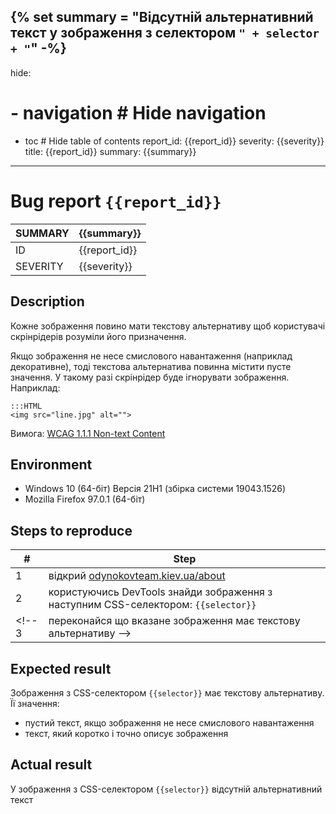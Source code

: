 {% set summary = "Відсутній альтернативний текст у зображення з селектором `" + selector + "`" -%}
---
hide:
#  - navigation # Hide navigation
  - toc        # Hide table of contents
report_id: {{report_id}}
severity: {{severity}}
title: {{report_id}}
summary: {{summary}}
---
# Bug report `{{report_id}}`

SUMMARY|{{summary}}
-|-
ID|{{report_id}}
SEVERITY|{{severity}}

## Description

Кожне зображення повино мати текстову альтернативу 
щоб користувачі скрінрідерів розуміли його призначення. 

Якщо зображення не несе смислового навантаження (наприклад декоративне), 
тоді текстова альтернатива повинна містити пусте значення. 
У такому разі скрінрідер буде ігнорувати зображення.
Наприклад:

    :::HTML
    <img src="line.jpg" alt="">

Вимога: [WCAG 1.1.1 Non-text Content](https://www.w3.org/TR/WCAG21/#non-text-content)

## Environment

- Windows 10 (64-біт) Версія 21H1 (збірка системи 19043.1526)
- Mozilla Firefox 97.0.1 (64-біт)

## Steps to reproduce

|#|Step|
-|-
1|відкрий [odynokovteam.kiev.ua/about](http://odynokovteam.kiev.ua/about)
2|користуючись DevTools знайди зображення з наступним CSS-селектором: `{{selector}}`
<!-- 3|переконайся що вказане зображення має текстову альтернативу -->

## Expected result

Зображення з CSS-селектором `{{selector}}` має текстову альтернативу. 
Її значення:

- пустий текст, якщо зображення не несе смислового навантаження
- текст, який коротко і точно описує зображення

## Actual result

У зображення з CSS-селектором `{{selector}}` 
відсутній альтернативний текст
